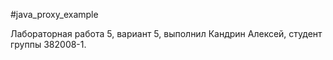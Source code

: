 #java_proxy_example

Лабораторная работа 5, вариант 5, выполнил Кандрин Алексей, студент группы 382008-1.
